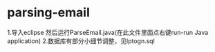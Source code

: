 parsing-email
=============
1.导入eclipse 然后运行ParseEmail.java(在此文件里面点右键run-run Java application)
2.数据库有部分小细节调整，见lptogn.sql